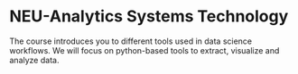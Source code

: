 # NEU-Analytics Systems Technology
The course introduces you to different tools used in data science workflows. We will focus on python-based tools to extract, visualize and analyze data.
